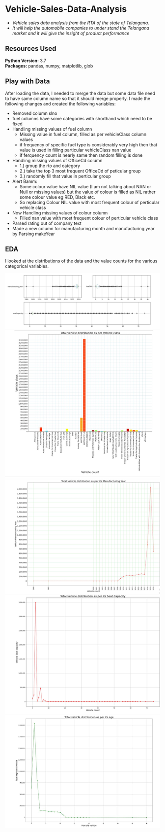 # Vehicle-Sales-Data-Analysis
* *Vehicle sales data analysis from the RTA of the state of Telangana.*
* *It will help the automobile companies to under stand the Telangana market and it will give the insight of product performance*

## Resources Used 
**Python Version:** 3.7  
**Packages:** pandas, numpy, matplotlib, glob

## Play with Data
After loading the data, I needed to merge the data but some data file need to have same column name so that it should merge properly. I made the following changes and created the following variables:

*	Removed column slno
*	fuel columns have some categories with shorthand which need to be fixed 
*	Handling missing values of fuel column
     * Missing value in fuel column, filled as per vehicleClass column values 
     * if frequency of specific fuel type is considerably very high then that value is used in filling particular vehicleClass nan value 
     * if ferquency count is nearly same then random filling is done 
*	Handling missing values of OfficeCd column
     * 1.) group the rto and category
     * 2.) take the top 3 most frequent OfficeCd of peticular group
     * 3.) randomly fill that value in perticular group
* Alert Bamm:
     * Some colour value have NIL value (I am not talking about NAN or Null or missing values) but the value of colour is filled as NIL rather some colour value eg RED, Black etc.
     * So replacing Colour NIL value with most frequent colour of perticular vehicle class
*	Now Handling missing values of colour column
     * Filled nan value with most frequent colour of perticular vehicle class
*	Parsed rating out of company text 
*	Made a new column for manufacturing month and manufacturing year by Parsing makeYear


## EDA
I looked at the distributions of the data and the value counts for the various categorical variables.

![alt text](https://github.com/tripathivenkteshwar/Vehicle-Sales-Data-Analysis/blob/main/img/Capture.JPG)
![alt text](https://github.com/tripathivenkteshwar/Vehicle-Sales-Data-Analysis/blob/main/img/disVehicleClass.JPG)
![alt text](https://github.com/tripathivenkteshwar/Vehicle-Sales-Data-Analysis/blob/main/img/distriManufac.JPG)
![alt text](https://github.com/tripathivenkteshwar/Vehicle-Sales-Data-Analysis/blob/main/img/distriSeat.JPG)
![alt text](https://github.com/tripathivenkteshwar/Vehicle-Sales-Data-Analysis/blob/main/img/distributionAge.JPG)
